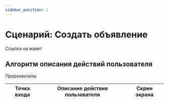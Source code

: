 ```yaml
---
sidebar_position: 1
---
```


# Сценарий: Создать объявление

Ссылка на макет

## Алгоритм описания действий пользователя

*Пререквезиты*

| Точка входа |  Описание действия пользователя    | Скрин экрана      |
| -------- | ------- | ------------- |



